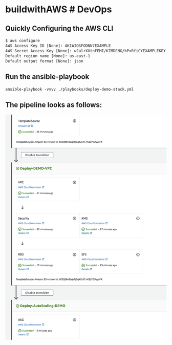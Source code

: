 # buildwithAWS # DevOps

## Quickly Configuring the AWS CLI

```
$ aws configure
AWS Access Key ID [None]: AKIAIOSFODNN7EXAMPLE
AWS Secret Access Key [None]: wJalrXUtnFEMI/K7MDENG/bPxRfiCYEXAMPLEKEY
Default region name [None]: us-east-1
Default output format [None]: json
```

## Run the ansible-playbook

```
ansible-playbook -vvvv ./playbooks/deploy-demo-stack.yml
```

## The pipeline looks as follows:

![CodePipeline](images/pipeline.png)

